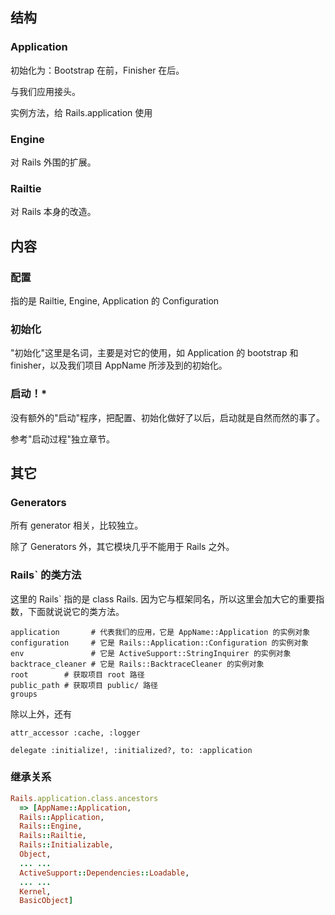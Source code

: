 ## 结构

### Application

初始化为：Bootstrap 在前，Finisher 在后。

与我们应用接头。

实例方法，给 Rails.application 使用

### Engine

对 Rails 外围的扩展。

### Railtie

对 Rails 本身的改造。

## 内容

### 配置

指的是 Railtie, Engine, Application 的 Configuration

### 初始化

"初始化"这里是名词，主要是对它的使用，如 Application 的 bootstrap 和 finisher，以及我们项目 AppName 所涉及到的初始化。

### 启动！*

没有额外的"启动"程序，把配置、初始化做好了以后，启动就是自然而然的事了。

参考"启动过程"独立章节。

## 其它

### Generators

所有 generator 相关，比较独立。

除了 Generators 外，其它模块几乎不能用于 Rails 之外。

### Rails` 的类方法

这里的 Rails` 指的是 class Rails. 因为它与框架同名，所以这里会加大它的重要指数，下面就说说它的类方法。

```
application       # 代表我们的应用，它是 AppName::Application 的实例对象
configuration     # 它是 Rails::Application::Configuration 的实例对象
env               # 它是 ActiveSupport::StringInquirer 的实例对象
backtrace_cleaner # 它是 Rails::BacktraceCleaner 的实例对象
root        # 获取项目 root 路径
public_path # 获取项目 public/ 路径
groups
```

除以上外，还有

```
attr_accessor :cache, :logger
```

```
delegate :initialize!, :initialized?, to: :application
```

### 继承关系

```ruby
Rails.application.class.ancestors
  => [AppName::Application,
  Rails::Application,
  Rails::Engine,
  Rails::Railtie,
  Rails::Initializable,
  Object,
  ... ...
  ActiveSupport::Dependencies::Loadable,
  ... ...
  Kernel,
  BasicObject] 
```
